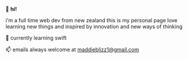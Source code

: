 👋 **hi!**

i'm a full time web dev from new zealand
this is my personal page
love learning new things and inspired by innovation and new ways of thinking


🦔 currently learning swift

📫 emails always welcome at maddieblizz1@gmail.com
